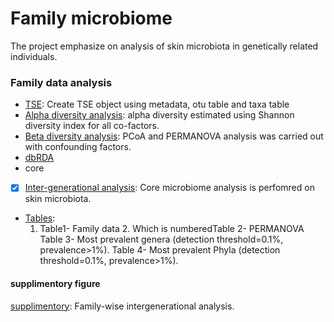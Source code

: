 # Family microbiome
The project emphasize on analysis of skin microbiota in genetically related individuals.

### Family data analysis

- [TSE](fam_tse.Rmd): Create TSE object using metadata, otu table and taxa table
- [Alpha diversity analysis](tse_alpha.md): alpha diversity estimated using Shannon diversity index for all co-factors.
- [Beta diversity analysis](tse_beta.md): PCoA and PERMANOVA analysis was carried out with confounding factors.
- [dbRDA](RDA.md)
- core
- [x] [Inter-generational analysis](Intergeneration_analysis.md): Core microbiome analysis is perfomred on skin microbiota.
- [Tables](tables.md): 
   1. Table1- Family data
              2. Which is numberedTable 2- PERMANOVA
  Table 3- Most prevalent genera (detection threshold=0.1%, prevalence>1%).
  Table 4-  Most prevalent Phyla (detection threshold=0.1%, prevalence>1%).

#### supplimentory figure
[supplimentory](supplimentory.md): Family-wise intergenerational analysis.

